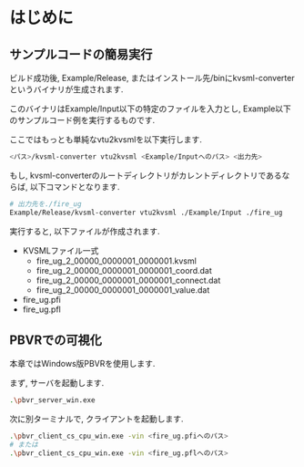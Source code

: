 # はじめに

## サンプルコードの簡易実行

ビルド成功後, Example/Release, またはインストール先/binにkvsml-converterというバイナリが生成されます.

このバイナリはExample/Input以下の特定のファイルを入力とし, Example以下のサンプルコード例を実行するものです.

ここではもっとも単純なvtu2kvsmlを以下実行します.

```bash
<パス>/kvsml-converter vtu2kvsml <Example/Inputへのパス> <出力先>
```

もし, kvsml-converterのルートディレクトリがカレントディレクトリであるならば, 以下コマンドとなります.

```bash
# 出力先を./fire_ug
Example/Release/kvsml-converter vtu2kvsml ./Example/Input ./fire_ug
```

実行すると, 以下ファイルが作成されます.

-   KVSMLファイル一式
    -   fire_ug_2_00000_0000001_0000001.kvsml
    -   fire_ug_2_00000_0000001_0000001_coord.dat
    -   fire_ug_2_00000_0000001_0000001_connect.dat
    -   fire_ug_2_00000_0000001_0000001_value.dat
-   fire_ug.pfi
-   fire_ug.pfl

## PBVRでの可視化

本章ではWindows版PBVRを使用します.

まず, サーバを起動します.

```bash
.\pbvr_server_win.exe
```

次に別ターミナルで, クライアントを起動します.

```bash
.\pbvr_client_cs_cpu_win.exe -vin <fire_ug.pfiへのパス>
# または
.\pbvr_client_cs_cpu_win.exe -vin <fire_ug.pflへのパス>
```
